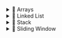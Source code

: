 <details>
<summary>📂 Arrays</summary>

- [x] #1 - Two Sum

</details>

<details>
<summary>📂 Linked List</summary>

- [x] #206 - Reverse LL  
- [x] #141 - Cycle I  
- [ ] #142 - Cycle II ❗ revisit  
- [x] #876 - Middle LL  
- [ ] #19  - Remove Nth ❗ edge case  
- [ ] #143 - Reorder List ❗ merge logic  
- [ ] #2   - Add Two Numbers ❌

</details>

<details>
<summary>📂 Stack</summary>

- [x] #20 - Valid Parentheses

</details>

<details>
<summary>📂 Sliding Window</summary>

- [ ] #239 - Sliding Window Max ❌

</details>
